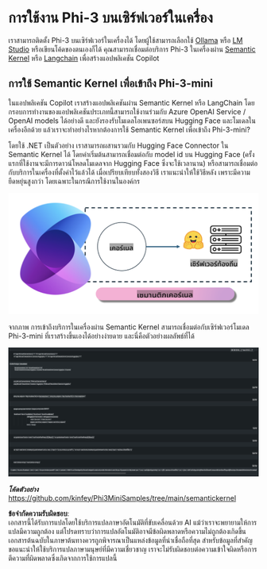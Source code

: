 # **การใช้งาน Phi-3 บนเซิร์ฟเวอร์ในเครื่อง**

เราสามารถติดตั้ง Phi-3 บนเซิร์ฟเวอร์ในเครื่องได้ โดยผู้ใช้สามารถเลือกใช้ [Ollama](https://ollama.com) หรือ [LM Studio](https://llamaedge.com) หรือเขียนโค้ดของตนเองก็ได้ คุณสามารถเชื่อมต่อบริการ Phi-3 ในเครื่องผ่าน [Semantic Kernel](https://github.com/microsoft/semantic-kernel?WT.mc_id=aiml-138114-kinfeylo) หรือ [Langchain](https://www.langchain.com/) เพื่อสร้างแอปพลิเคชัน Copilot

## **การใช้ Semantic Kernel เพื่อเข้าถึง Phi-3-mini**

ในแอปพลิเคชัน Copilot เราสร้างแอปพลิเคชันผ่าน Semantic Kernel หรือ LangChain โดยกรอบการทำงานของแอปพลิเคชันประเภทนี้สามารถใช้งานร่วมกับ Azure OpenAI Service / OpenAI models ได้อย่างดี และยังรองรับโมเดลโอเพนซอร์สบน Hugging Face และโมเดลในเครื่องอีกด้วย แล้วเราจะทำอย่างไรหากต้องการใช้ Semantic Kernel เพื่อเข้าถึง Phi-3-mini? 

โดยใช้ .NET เป็นตัวอย่าง เราสามารถผสานรวมกับ Hugging Face Connector ใน Semantic Kernel ได้ โดยค่าเริ่มต้นสามารถเชื่อมต่อกับ model id บน Hugging Face (ครั้งแรกที่ใช้งานจะมีการดาวน์โหลดโมเดลจาก Hugging Face ซึ่งจะใช้เวลานาน) หรือสามารถเชื่อมต่อกับบริการในเครื่องที่ตั้งค่าไว้แล้วได้ เมื่อเปรียบเทียบทั้งสองวิธี เราแนะนำให้ใช้วิธีหลัง เพราะมีความยืดหยุ่นสูงกว่า โดยเฉพาะในกรณีการใช้งานในองค์กร

![sk](../../../../../translated_images/sk.c244b32f4811c6f0938b9e95b0b2f4b28105bff6495bdc3b24cd42b3e3e89bb9.th.png)

จากภาพ การเข้าถึงบริการในเครื่องผ่าน Semantic Kernel สามารถเชื่อมต่อกับเซิร์ฟเวอร์โมเดล Phi-3-mini ที่เราสร้างขึ้นเองได้อย่างง่ายดาย และนี่คือตัวอย่างผลลัพธ์ที่ได้

![skrun](../../../../../translated_images/skrun.fb7a635a22ae8b7919d6e15c0eb27262526ed69728c5a1d2773a97d4562657c7.th.png)

***โค้ดตัวอย่าง*** https://github.com/kinfey/Phi3MiniSamples/tree/main/semantickernel

**ข้อจำกัดความรับผิดชอบ**:  
เอกสารนี้ได้รับการแปลโดยใช้บริการแปลภาษาอัตโนมัติที่ขับเคลื่อนด้วย AI แม้ว่าเราจะพยายามให้การแปลมีความถูกต้อง แต่โปรดทราบว่าการแปลอัตโนมัติอาจมีข้อผิดพลาดหรือความไม่ถูกต้องเกิดขึ้น เอกสารต้นฉบับในภาษาต้นทางควรถูกพิจารณาเป็นแหล่งข้อมูลที่น่าเชื่อถือที่สุด สำหรับข้อมูลที่สำคัญ ขอแนะนำให้ใช้บริการแปลภาษามนุษย์ที่มีความเชี่ยวชาญ เราจะไม่รับผิดชอบต่อความเข้าใจผิดหรือการตีความที่ผิดพลาดซึ่งเกิดจากการใช้การแปลนี้